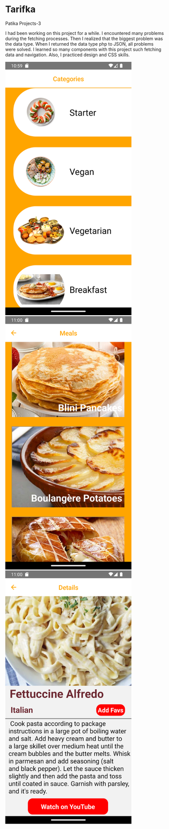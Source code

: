 # Tarifka
 Patika Projects-3

I had been working on this project for a while. I encountered many problems during the fetching processes. Then I realized that the biggest problem was the data type. When I returned the data type php to JSON, all problems were solved. 
I learned so many components with this project such fetching data and navigation. Also, I practiced design and CSS skills.

<img src="src/ScreenShots/Screenshot_1707130753.png" height="800">
<img src="src/ScreenShots/Screenshot_1707130813.png" height="800">
<img src="src/ScreenShots/Screenshot_1707130832.png" height="800">
